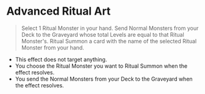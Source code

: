 # Advanced Ritual Art

> Select 1 Ritual Monster in your hand. Send Normal Monsters from your Deck to the Graveyard whose total Levels are equal to that Ritual Monster's. Ritual Summon a card with the name of the selected Ritual Monster from your hand.

*   This effect does not target anything.
*   You choose the Ritual Monster you want to Ritual Summon when the effect resolves.
*   You send the Normal Monsters from your Deck to the Graveyard when the effect resolves.

